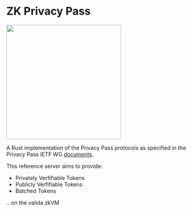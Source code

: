 # ZK Privacy Pass 
<img src="https://github.com/user-attachments/assets/dfd345e5-f4ac-4763-831a-3763f9305b56" height="300"></img>

A Rust implementation of the Privacy Pass protocols as specified in the Privacy
Pass IETF WG
[documents](https://datatracker.ietf.org/wg/privacypass/documents/).

This reference server aims to provide:

 - Privately Verfifiable Tokens
 - Publicly Verfifiable Tokens
 - Batched Tokens

.. on the valida zkVM 
